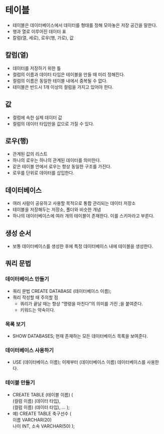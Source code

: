 # 테이블
- 테이블은 데이터베이스에서 데이터를 형태를 정해 모아놓은 저장 공간을 말한다.
- 행과 열로 이루어진 데이터 표
- 칼럼(열, 세로), 로우(행, 가로), 값

## 칼럼(열)
- 데이터를 저장하기 위한 틀
- 컬럼의 이름과 데이터 타입은 테이블을 만들 때 미리 정해진다.
- 컬럼의 이름은 동일한 테이블 내에서 중복될 수 없다.
- 테이블은 반드시 1개 이상의 컬럼을 가지고 있어야 한다.

## 값
- 컬럼에 속한 실제 데이터 값
- 컬럼의 데이터 타입만을 값으로 가질 수 있다.

## 로우(행)
- 관계된 값의 리스트
- 하나의 로우는 하나의 관계된 데이터를 의미한다.
- 같은 테이블 안에서 로우는 항상 동일한 구조를 가진다.
- 로우를 단위로 데이터를 삽입한다.

## 데이터베이스
- 여러 사람이 공유하고 사용할 목적으로 통합 관리되는 데이터 저장소
- 테이블을 저장해두는 저장소, 폴더와 비슷한 개념 
- 하나의 데이터베이스에 여러 개의 테이블이 존재한다. 이를 스키마라고 부른다.

## 생성 순서
- 보통 데이터베이스를 생성한 후에 특정 데이터베이스 내에 테이블을 생성한다.

## 쿼리 문법
### 데이터베이스 만들기
- 쿼리 문법 CREATE DATABASE (데이터베이스 이름);
- 쿼리 작성할 때 주의할 점
  - 쿼리가 끝날 때는 항상 "명령을 마친다"의 의미를 가진 ;을 붙여준다.
  - 키워드는 약속이다. 

### 목록 보기
- SHOW DATABASES; 현재 존재하는 모든 데이터베이스 목록을 보여준다.

### 데이터베이스 사용하기
- USE (데이터베이스 이름); 이제부터 (데이터베이스 이름) 데이터베이스를 사용한다.

### 테이블 만들기
- CREATE TABLE (테이블 이름) ( </br >
  (컬럼 이름) (데이터 타입), </br >
  (컬럼 이름) (데이터 타입),
  ...
);
- 예) CREATE TABLE 축구선수 ( </br >
  이름 VARCHAR(20) </br >
  나이 INT,
  소속 VARCHAR(50)
);

























